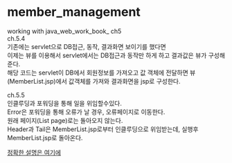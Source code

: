 # member_management
working with java_web_work_book_ ch5  
ch.5.4  
기존에는 servlet으로 DB접근, 동작, 결과화면 보이기를 했다면  
이제는 뷰를 이용해서 servlet에서는 DB접근과 동작만 하게 하고 결과값은 뷰가 구성해준다.  
해당 코드는 servlet이 DB에서 회원정보를 가져오고 값 객체에 전달하면 뷰(MemberList.jsp)에서 값객체를 가져와 결과화면을 jsp로 구성한다.  
  
ch.5.5  
인클루딩과 포워딩을 통해 일을 위임할수있다.  
Error은 포워딩을 통해 오류가 날 경우, 오류페이지로 이동한다.  
원래 페이지(List page)로는 돌아오지 않는다.  
Header과 Tail은 MemberList.jsp로부터 인클루딩으로 위임받는데, 실행후 MemberList.jsp로 돌아온다.  

[정확한 설명은 여기에](https://github.com/suhwoo/BookReview/blob/main/Java_Web_WorkBook/Ch.5%20MVC%EC%95%84%ED%82%A4%ED%85%8D%EC%B3%90.md)
